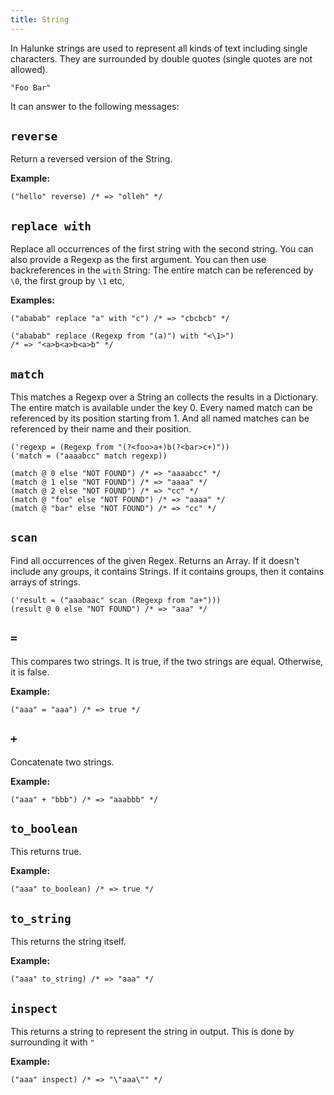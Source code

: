 ```yaml
---
title: String
---
```


In Halunke strings are used to represent all kinds of text
including single characters. They are surrounded by double quotes
(single quotes are not allowed).

```
"Foo Bar"
```

It can answer to the following messages:

## `reverse`

Return a reversed version of the String.

**Example:**

```
("hello" reverse) /* => "olleh" */
```

## `replace with`

Replace all occurrences of the first string with the second string. You can
also provide a Regexp as the first argument. You can then use backreferences in
the `with` String: The entire match can be referenced by `\0`, the first group
by `\1` etc,

**Examples:**

```
("ababab" replace "a" with "c") /* => "cbcbcb" */

("ababab" replace (Regexp from "(a)") with "<\1>")
/* => "<a>b<a>b<a>b" */
```

## `match`

This matches a Regexp over a String an collects the results in a Dictionary.
The entire match is available under the key 0. Every named match can be
referenced by its position starting from 1. And all named matches can be
referenced by their name and their position.

```
('regexp = (Regexp from "(?<foo>a+)b(?<bar>c+)"))
('match = ("aaaabcc" match regexp))

(match @ 0 else "NOT FOUND") /* => "aaaabcc" */
(match @ 1 else "NOT FOUND") /* => "aaaa" */
(match @ 2 else "NOT FOUND") /* => "cc" */
(match @ "foo" else "NOT FOUND") /* => "aaaa" */
(match @ "bar" else "NOT FOUND") /* => "cc" */
```

## `scan`

Find all occurrences of the given Regex. Returns an Array. If it doesn't
include any groups, it contains Strings. If it contains groups, then it
contains arrays of strings.

```
('result = ("aaabaac" scan (Regexp from "a+")))
(result @ 0 else "NOT FOUND") /* => "aaa" */
```

## `=`

This compares two strings. It is true, if the two strings are equal. Otherwise,
it is false.

**Example:**

```
("aaa" = "aaa") /* => true */
```

## `+`

Concatenate two strings.

**Example:**

```
("aaa" + "bbb") /* => "aaabbb" */
```

## `to_boolean`

This returns true.

**Example:**

```
("aaa" to_boolean) /* => true */
```

## `to_string`

This returns the string itself.

**Example:**

```
("aaa" to_string) /* => "aaa" */
```

## `inspect`

This returns a string to represent the string in output. This is done by surrounding it with `"`

**Example:**

```
("aaa" inspect) /* => "\"aaa\"" */
```
